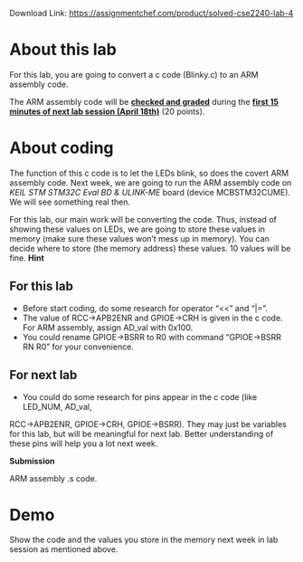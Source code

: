 Download Link: https://assignmentchef.com/product/solved-cse2240-lab-4
<br>
<h1>About this lab</h1>

For this lab, you are going to convert a c code (Blinky.c) to an ARM assembly code.

The ARM assembly code will be <strong><u>checked and graded</u></strong> during the <strong><u>first 15 minutes of next lab session (April 18th)</u></strong> (20 points).

<h1>About coding</h1>

The function of this c code is to let the LEDs blink, so does the covert ARM assembly code. Next week, we are going to run the ARM assembly code on <em>KEIL STM STM32C Eval BD &amp; ULINK-ME</em> board (device MCBSTM32CUME). We will see something real then.

For this lab, our main work will be converting the code. Thus, instead of showing these values on LEDs, we are going to store these values in memory (make sure these values won’t mess up in memory). You can decide where to store (the memory address) these values. 10 values will be fine.  <strong>Hint </strong>

<h2>For this lab</h2>

<ul>

 <li>Before start coding, do some research for operator “&lt;&lt;” and “|=”.</li>

 <li>The value of RCC-&gt;APB2ENR and GPIOE-&gt;CRH is given in the c code. For ARM assembly, assign AD_val with 0x100.</li>

 <li>You could rename GPIOE-&gt;BSRR to R0 with command “GPIOE-&gt;BSRR RN R0” for your convenience.</li>

</ul>

<h2>For next lab</h2>

<ul>

 <li>You could do some research for pins appear in the c code (like LED_NUM, AD_val,</li>

</ul>

RCC-&gt;APB2ENR, GPIOE-&gt;CRH, GPIOE-&gt;BSRR). They may just be variables for this lab, but will be meaningful for next lab. Better understanding of these pins will help you a lot next week.

<strong>Submission </strong>

ARM assembly .s code.

<h1>Demo</h1>

Show the code and the values you store in the memory next week in lab session as mentioned above.

<strong> </strong>





